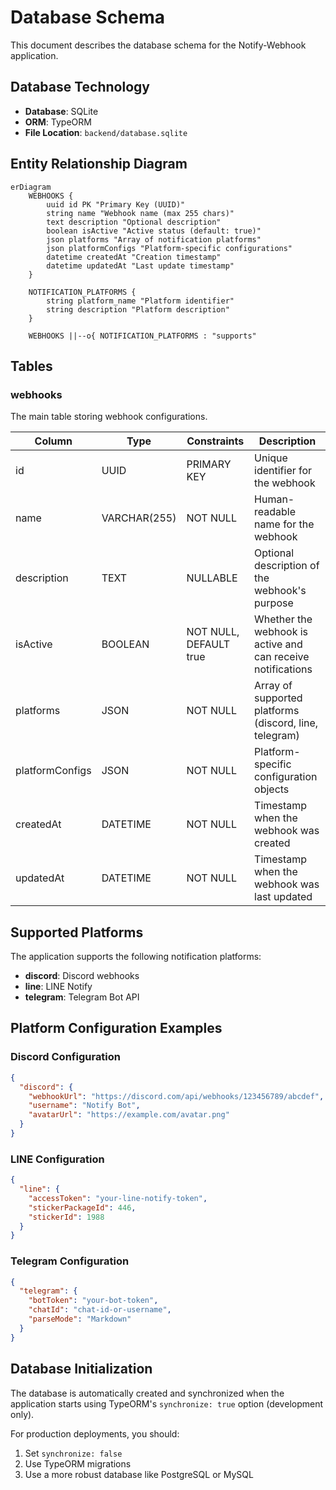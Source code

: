 # Database Schema

This document describes the database schema for the Notify-Webhook application.

## Database Technology

- **Database**: SQLite
- **ORM**: TypeORM
- **File Location**: `backend/database.sqlite`

## Entity Relationship Diagram

```mermaid
erDiagram
    WEBHOOKS {
        uuid id PK "Primary Key (UUID)"
        string name "Webhook name (max 255 chars)"
        text description "Optional description"
        boolean isActive "Active status (default: true)"
        json platforms "Array of notification platforms"
        json platformConfigs "Platform-specific configurations"
        datetime createdAt "Creation timestamp"
        datetime updatedAt "Last update timestamp"
    }
    
    NOTIFICATION_PLATFORMS {
        string platform_name "Platform identifier"
        string description "Platform description"
    }
    
    WEBHOOKS ||--o{ NOTIFICATION_PLATFORMS : "supports"
```

## Tables

### webhooks

The main table storing webhook configurations.

| Column | Type | Constraints | Description |
|--------|------|-------------|-------------|
| id | UUID | PRIMARY KEY | Unique identifier for the webhook |
| name | VARCHAR(255) | NOT NULL | Human-readable name for the webhook |
| description | TEXT | NULLABLE | Optional description of the webhook's purpose |
| isActive | BOOLEAN | NOT NULL, DEFAULT true | Whether the webhook is active and can receive notifications |
| platforms | JSON | NOT NULL | Array of supported platforms (discord, line, telegram) |
| platformConfigs | JSON | NOT NULL | Platform-specific configuration objects |
| createdAt | DATETIME | NOT NULL | Timestamp when the webhook was created |
| updatedAt | DATETIME | NOT NULL | Timestamp when the webhook was last updated |

## Supported Platforms

The application supports the following notification platforms:

- **discord**: Discord webhooks
- **line**: LINE Notify
- **telegram**: Telegram Bot API

## Platform Configuration Examples

### Discord Configuration
```json
{
  "discord": {
    "webhookUrl": "https://discord.com/api/webhooks/123456789/abcdef",
    "username": "Notify Bot",
    "avatarUrl": "https://example.com/avatar.png"
  }
}
```

### LINE Configuration
```json
{
  "line": {
    "accessToken": "your-line-notify-token",
    "stickerPackageId": 446,
    "stickerId": 1988
  }
}
```

### Telegram Configuration
```json
{
  "telegram": {
    "botToken": "your-bot-token",
    "chatId": "chat-id-or-username",
    "parseMode": "Markdown"
  }
}
```

## Database Initialization

The database is automatically created and synchronized when the application starts using TypeORM's `synchronize: true` option (development only).

For production deployments, you should:
1. Set `synchronize: false`
2. Use TypeORM migrations
3. Use a more robust database like PostgreSQL or MySQL